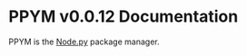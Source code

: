 # PPYM v0.0.12 Documentation

PPYM is the [Node.py] package manager.

  [Node.py]: https://github.com/nodepy/nodepy
